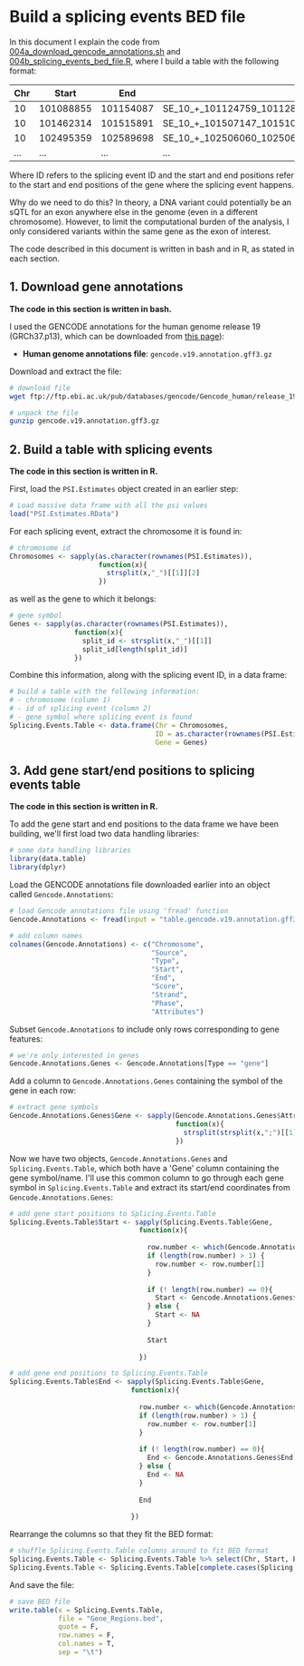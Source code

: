 # Build a splicing events BED file

In this document I explain the code from [004a\_download\_gencode\_annotations.sh](004a_download_gencode_annotations.sh) and [004b\_splicing\_events\_bed\_file.R](004b_splicing_events_bed_file.R), where I build a table with the following format:

| Chr | Start     | End       | ID                                                           | Gene  |
|-----|-----------|-----------|--------------------------------------------------------------|-------|
| 10  | 101088855 | 101154087 | SE\_10\_+\_101124759\_101128375\_101128437\_101136812\_CNNM1 | CNNM1 |
| 10  | 101462314 | 101515891 | SE\_10\_+\_101507147\_101510126\_101510153\_101514286\_CUTC  | CUTC  |
| 10  | 102495359 | 102589698 | SE\_10\_+\_102506060\_102506772\_102507776\_102509503\_PAX2  | PAX2  |
| ... | ...       | ...       | ...                                                          | ...   |

Where ID refers to the splicing event ID and the start and end positions refer to the start and end positions of the gene where the splicing event happens.

Why do we need to do this? In theory, a DNA variant could potentially be an sQTL for an exon anywhere else in the genome (even in a different chromosome). However, to limit the computational burden of the analysis, I only considered variants within the same gene as the exon of interest.

The code described in this document is written in bash and in R, as stated in each section.



## 1. Download gene annotations

**The code in this section is written in bash.**

I used the GENCODE annotations for the human genome release 19 (GRCh37.p13), which can be downloaded from [this page](https://www.gencodegenes.org/releases/19.html)):

* **Human genome annotations file**: `gencode.v19.annotation.gff3.gz`

Download and extract the file:

```bash
# download file
wget ftp://ftp.ebi.ac.uk/pub/databases/gencode/Gencode_human/release_19/gencode.v19.annotation.gff3.gz

# unpack the file
gunzip gencode.v19.annotation.gff3.gz
```


## 2. Build a table with splicing events

**The code in this section is written in R.**

First, load the `PSI.Estimates` object created in an earlier step:

```r
# Load massive data frame with all the psi values
load("PSI.Estimates.RData")
```
For each splicing event, extract the chromosome it is found in:

```r
# chromosome id
Chromosomes <- sapply(as.character(rownames(PSI.Estimates)),
                      function(x){
                        strsplit(x,"_")[[1]][2]
                      })
```
as well as the gene to which it belongs:

```r
# gene symbol
Genes <- sapply(as.character(rownames(PSI.Estimates)),
                function(x){
                  split_id <- strsplit(x,"_")[[1]]
                  split_id[length(split_id)]
                })
```
Combine this information, along with the splicing event ID, in a data frame:

```r
# build a table with the following information:
# - chromosome (column 1)
# - id of splicing event (column 2)
# - gene symbol where splicing event is found
Splicing.Events.Table <- data.frame(Chr = Chromosomes,
                                    ID = as.character(rownames(PSI.Estimates)),
                                    Gene = Genes)
```


## 3. Add gene start/end positions to splicing events table

**The code in this section is written in R.**

To add the gene start and end positions to the data frame we have been building, we'll first load two data handling libraries:

```r
# some data handling libraries
library(data.table)
library(dplyr)
```
Load the GENCODE annotations file downloaded earlier into an object called `Gencode.Annotations`:

```r
# load Gencode annotations file using 'fread' function
Gencode.Annotations <- fread(input = "table.gencode.v19.annotation.gff3")

# add column names
colnames(Gencode.Annotations) <- c("Chromosome",
                                   "Source",
                                   "Type",
                                   "Start",
                                   "End",
                                   "Score",
                                   "Strand",
                                   "Phase",
                                   "Attributes")
```
Subset `Gencode.Annotations` to include only rows corresponding to gene features:

```r
# we're only interested in genes
Gencode.Annotations.Genes <- Gencode.Annotations[Type == "gene"]
```
Add a column to `Gencode.Annotations.Genes` containing the symbol of the gene in each row:

```r
# extract gene symbols
Gencode.Annotations.Genes$Gene <- sapply(Gencode.Annotations.Genes$Attributes,
                                         function(x){
                                           strsplit(strsplit(x,";")[[1]][6], "=")[[1]][2]
                                         })
```
Now we have two objects, `Gencode.Annotations.Genes` and `Splicing.Events.Table`, which both have a 'Gene' column containing the gene symbol/name. I'll use this common column to go through each gene symbol in `Splicing.Events.Table` and extract its start/end coordinates from `Gencode.Annotations.Genes`:

```r
# add gene start positions to Splicing.Events.Table
Splicing.Events.Table$Start <- sapply(Splicing.Events.Table$Gene,
                                function(x){
                                  
                                  row.number <- which(Gencode.Annotations.Genes$Gene == x)
                                  if (length(row.number) > 1) {
                                    row.number <- row.number[1]
                                  }
                                  
                                  if (! length(row.number) == 0){
                                    Start <- Gencode.Annotations.Genes$Start[row.number] - 1
                                  } else {
                                    Start <- NA
                                  }
                                  
                                  Start
                                  
                                })

# add gene end positions to Splicing.Events.Table
Splicing.Events.Table$End <- sapply(Splicing.Events.Table$Gene,
                              function(x){
                                
                                row.number <- which(Gencode.Annotations.Genes$Gene == x)
                                if (length(row.number) > 1) {
                                  row.number <- row.number[1]
                                }
                                
                                if (! length(row.number) == 0){
                                  End <- Gencode.Annotations.Genes$End[row.number]
                                } else {
                                  End <- NA
                                }
                                
                                End
                                
                              })
```
Rearrange the columns so that they fit the BED format:

```r
# shuffle Splicing.Events.Table columns around to fit BED format
Splicing.Events.Table <- Splicing.Events.Table %>% select(Chr, Start, End, ID, Gene)
Splicing.Events.Table <- Splicing.Events.Table[complete.cases(Splicing.Events.Table),]
```
And save the file:

```r
# save BED file
write.table(x = Splicing.Events.Table,
            file = "Gene_Regions.bed",
            quote = F,
            row.names = F,
            col.names = T,
            sep = "\t")
```
